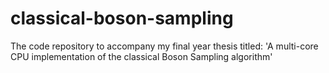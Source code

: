 # classical-boson-sampling
The code repository to accompany my final year thesis titled: 'A multi-core CPU implementation of the classical Boson Sampling algorithm'
